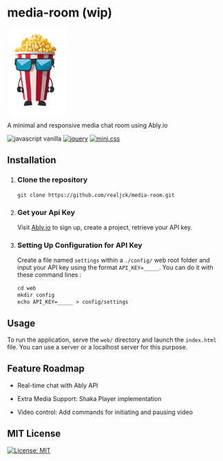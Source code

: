 # media-room (wip)

<img src="web/app/images/mascot.svg" alt="popcorn mascot" height="200">

A minimal and responsive media chat room using Ably.io

![javascript vanilla](https://img.shields.io/badge/javascript-grey?logo=javascript)
[![jquery](https://img.shields.io/badge/jquery-0865a7?logo=jquery)](https://jquery.com/)
[![mini.css](https://img.shields.io/badge/mini.css-f22f21)](https://minicss.us/)

## Installation

1) ### Clone the repository

    ~~~~
    git clone https://github.com/realjck/media-room.git
    ~~~~

2) ### Get your Api Key

    Visit [Ably.io](https://ably.io) to sign up, create a project, retrieve your API key.

3) ### Setting Up Configuration for API Key

    Create a file named `settings` within a `./config/` web root folder and input your API key using the format `API_KEY=_____`. You can do it with these command lines :

    ~~~~
    cd web
    mkdir config
    echo API_KEY=_____ > config/settings
    ~~~~

## Usage

To run the application, serve the `web/` directory and launch the `index.html` file. You can use a server or a localhost server for this purpose.

## Feature Roadmap

- Real-time chat with Ably API
     
- Extra Media Support: Shaka Player implementation

- Video control: Add commands for initiating and pausing video

## MIT License

[![License: MIT](https://img.shields.io/badge/License-MIT-yellow.svg)](https://github.com/realjck/media-room/blob/main/LICENSE)
